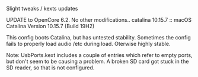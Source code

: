 Slight tweaks / kexts updates

UPDATE to OpenCore 6.2. No other modifications.. catalina 10.15.7 
:: macOS Catalina Version 10.15.7 (Build 19H2)

This config boots Catalina, but has untested stability.   Sometimes the config fails to properly load audio /etc  during load.  Oterwise highly stable.

Note:  UsbPorts.kext includes a couple of entries which refer to empty ports, but don't seem to be causing a problem.  A broken SD card got stuck in the SD reader, so that is not configured.
